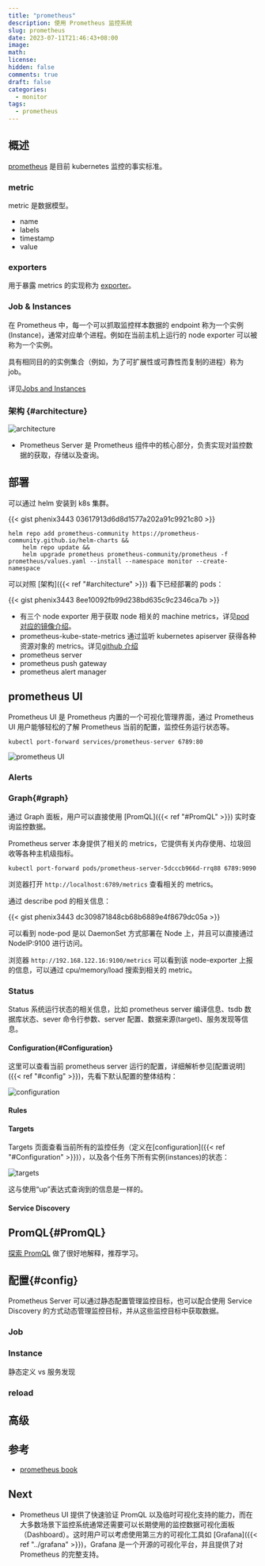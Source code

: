 ```yaml
---
title: "prometheus"
description: 使用 Prometheus 监控系统
slug: prometheus
date: 2023-07-11T21:46:43+08:00
image:
math:
license:
hidden: false
comments: true
draft: false
categories:
  - monitor
tags:
  - prometheus
---
```


## 概述

[prometheus](https://prometheus.io/docs/introduction/overview/) 是目前 kubernetes 监控的事实标准。

### metric

metric 是数据模型。

- name
- labels
- timestamp
- value

### exporters

用于暴露 metrics 的实现称为 [exporter](https://prometheus.io/docs/instrumenting/exporters/)。

### Job & Instances

在 Prometheus 中，每一个可以抓取监控样本数据的 endpoint 称为一个实例(Instance)，通常对应单个进程。例如在当前主机上运行的 node exporter 可以被称为一个实例。

具有相同目的的实例集合（例如，为了可扩展性或可靠性而复制的进程）称为 job。

详见[Jobs and Instances](https://prometheus.io/docs/concepts/jobs_instances/#jobs-and-instances)

### 架构 {#architecture}

![architecture](https://prometheus.io/assets/architecture.png)

- Prometheus Server 是 Prometheus 组件中的核心部分，负责实现对监控数据的获取，存储以及查询。

## 部署

可以通过 helm 安装到 k8s 集群。

{{< gist phenix3443 03617913d6d8d1577a202a91c9921c80 >}}

```shell
helm repo add prometheus-community https://prometheus-community.github.io/helm-charts &&
    helm repo update &&
    helm upgrade prometheus prometheus-community/prometheus -f prometheus/values.yaml --install --namespace monitor --create-namespace
```

可以对照 [架构]({{< ref "#architecture" >}}) 看下已经部署的 pods：

{{< gist phenix3443 8ee10092fb99d238bd635c9c2346ca7b >}}

- 有三个 node exporter 用于获取 node 相关的 machine metrics，详见[pod 对应的镜像介绍](https://quay.io/repository/prometheus/node-exporter)。
- prometheus-kube-state-metrics 通过监听 kubernetes apiserver 获得各种资源对象的 metrics。详见[github 介绍](https://github.com/kubernetes/kube-state-metrics)
- prometheus server
- prometheus push gateway
- prometheus alert manager

## prometheus UI

Prometheus UI 是 Prometheus 内置的一个可视化管理界面，通过 Prometheus UI 用户能够轻松的了解 Prometheus 当前的配置，监控任务运行状态等。

```shell
kubectl port-forward services/prometheus-server 6789:80
```

![prometheus UI](images/dashboard.png)

### Alerts

### Graph{#graph}

通过 Graph 面板，用户可以直接使用 [PromQL]({{< ref "#PromQL" >}}) 实时查询监控数据。

Prometheus server 本身提供了相关的 metrics，它提供有关内存使用、垃圾回收等各种主机级指标。

```shell
kubectl port-forward pods/prometheus-server-5dcccb966d-rrq88 6789:9090
```

浏览器打开 `http://localhost:6789/metrics` 查看相关的 metrics。

通过 describe pod 的相关信息：

{{< gist phenix3443 dc309871848cb68b6889e4f8679dc05a >}}

可以看到 node-pod 是以 DaemonSet 方式部署在 Node 上，并且可以直接通过 NodeIP:9100 进行访问。

浏览器 `http://192.168.122.16:9100/metrics` 可以看到该 node-exporter 上报的信息，可以通过 cpu/memory/load 搜索到相关的 metric。

### Status

Status 系统运行状态的相关信息，比如 prometheus server 编译信息、tsdb 数据库状态、sever 命令行参数、server 配置、数据来源(target)、服务发现等信息。

#### Configuration{#Configuration}

这里可以查看当前 prometheus server 运行的配置，详细解析参见[配置说明]({{< ref "#config" >}})，先看下默认配置的整体结构：

![configuration](images/configure.png)

#### Rules

#### Targets

Targets 页面查看当前所有的监控任务（定义在[configuration]({{< ref "#Configuration" >}})），以及各个任务下所有实例(instances)的状态：

![targets](images/targets.png)

这与使用“up”表达式查询到的信息是一样的。

#### Service Discovery

## PromQL{#PromQL}

[探索 PromQL](https://yunlzheng.gitbook.io/prometheus-book/parti-prometheus-ji-chu/promql) 做了很好地解释，推荐学习。

## 配置{#config}

Prometheus Server 可以通过静态配置管理监控目标，也可以配合使用 Service Discovery 的方式动态管理监控目标，并从这些监控目标中获取数据。

### Job

### Instance

静态定义 vs 服务发现

### reload

## 高级

## 参考

- [prometheus book](https://yunlzheng.gitbook.io/prometheus-book/)

## Next

- Prometheus UI 提供了快速验证 PromQL 以及临时可视化支持的能力，而在大多数场景下监控系统通常还需要可以长期使用的监控数据可视化面板（Dashboard）。这时用户可以考虑使用第三方的可视化工具如 [Grafana]({{< ref "../grafana" >}})，Grafana 是一个开源的可视化平台，并且提供了对 Prometheus 的完整支持。
